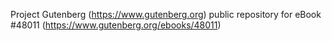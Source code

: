 Project Gutenberg (https://www.gutenberg.org) public repository for eBook #48011 (https://www.gutenberg.org/ebooks/48011)
